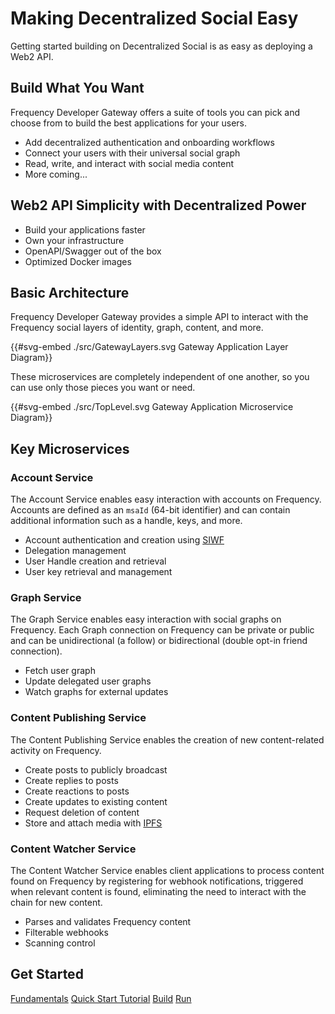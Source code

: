 # Making Decentralized Social Easy

Getting started building on Decentralized Social is as easy as deploying a Web2 API.

## Build What You Want

Frequency Developer Gateway offers a suite of tools you can pick and choose from to build the best applications for your users.

<!-- Add more visual elements to the services -->

- Add decentralized authentication and onboarding workflows
- Connect your users with their universal social graph
- Read, write, and interact with social media content
- More coming...

## Web2 API Simplicity with Decentralized Power

- Build your applications faster
- Own your infrastructure
- OpenAPI/Swagger out of the box
- Optimized Docker images

## Basic Architecture

Frequency Developer Gateway provides a simple API to interact with the Frequency social layers of identity, graph, content, and more.

{{#svg-embed ./src/GatewayLayers.svg Gateway Application Layer Diagram}}

These microservices are completely independent of one another, so you can use only those pieces you want or need.

{{#svg-embed ./src/TopLevel.svg Gateway Application Microservice Diagram}}

## Key Microservices

### Account Service

The Account Service enables easy interaction with accounts on Frequency.
Accounts are defined as an `msaId` (64-bit identifier) and can contain additional information such as a handle, keys, and more.

- Account authentication and creation using [SIWF](https://github.com/ProjectLibertyLabs/siwf)
- Delegation management
- User Handle creation and retrieval
- User key retrieval and management

### Graph Service

The Graph Service enables easy interaction with social graphs on Frequency.
Each Graph connection on Frequency can be private or public and can be unidirectional (a follow) or bidirectional (double opt-in friend connection).

- Fetch user graph
- Update delegated user graphs
- Watch graphs for external updates

### Content Publishing Service

The Content Publishing Service enables the creation of new content-related activity on Frequency.

- Create posts to publicly broadcast
- Create replies to posts
- Create reactions to posts
- Create updates to existing content
- Request deletion of content
- Store and attach media with [IPFS](https://ipfs.tech)

### Content Watcher Service

The Content Watcher Service enables client applications to process content found on Frequency by registering for webhook notifications, triggered when relevant content is found, eliminating the need to interact with the chain for new content.

- Parses and validates Frequency content
- Filterable webhooks
- Scanning control

## Get Started

<div class="button-links">
  <a href="./Fundamentals/">Fundamentals</a>
  <a href="./GettingStarted/">Quick Start Tutorial</a>
  <a href="./Build/">Build</a>
  <a href="./Run/">Run</a>
</div>
